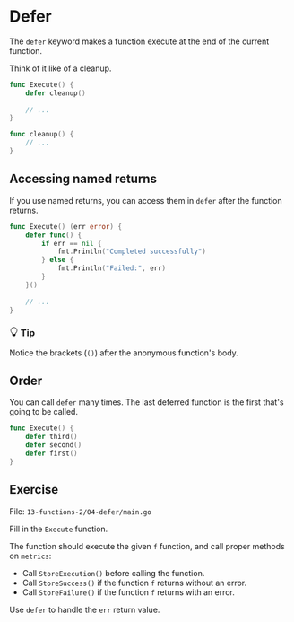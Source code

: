 # Defer

The `defer` keyword makes a function execute at the end of the current function.

Think of it like of a cleanup.

```go
func Execute() {
	defer cleanup()
	
	// ...
}

func cleanup() { 
	// ...
}
```

## Accessing named returns

If you use named returns, you can access them in `defer` after the function returns.

```go
func Execute() (err error) {
	defer func() {
		if err == nil {
			fmt.Println("Completed successfully")
		} else {
			fmt.Println("Failed:", err)
		}
	}()
	
	// ...
}
```


<div class="alert alert-dismissible bg-light-primary d-flex flex-column flex-sm-row p-7 mb-10">
    <div class="d-flex flex-column">
        <h3 class="mb-5 text-dark">
			<svg xmlns="http://www.w3.org/2000/svg" width="16" height="16" fill="currentColor" class="bi bi-lightbulb text-primary" viewBox="0 0 16 16">
			  <path d="M2 6a6 6 0 1 1 10.174 4.31c-.203.196-.359.4-.453.619l-.762 1.769A.5.5 0 0 1 10.5 13a.5.5 0 0 1 0 1 .5.5 0 0 1 0 1l-.224.447a1 1 0 0 1-.894.553H6.618a1 1 0 0 1-.894-.553L5.5 15a.5.5 0 0 1 0-1 .5.5 0 0 1 0-1 .5.5 0 0 1-.46-.302l-.761-1.77a1.964 1.964 0 0 0-.453-.618A5.984 5.984 0 0 1 2 6zm6-5a5 5 0 0 0-3.479 8.592c.263.254.514.564.676.941L5.83 12h4.342l.632-1.467c.162-.377.413-.687.676-.941A5 5 0 0 0 8 1z"/>
			</svg>
			Tip
		</h3>
        <span>

Notice the brackets (`()`) after the anonymous function's body.

</span>
	</div>
	</div>

## Order

You can call `defer` many times. The last deferred function is the first that's going to be called.

```go
func Execute() {
	defer third()
	defer second()
	defer first()
}
```

## Exercise

File: `13-functions-2/04-defer/main.go`

Fill in the `Execute` function.

The function should execute the given `f` function, and call proper methods on `metrics`:

* Call `StoreExecution()` before calling the function.
* Call `StoreSuccess()` if the function `f` returns without an error.
* Call `StoreFailure()` if the function `f` returns with an error.

Use `defer` to handle the `err` return value.
